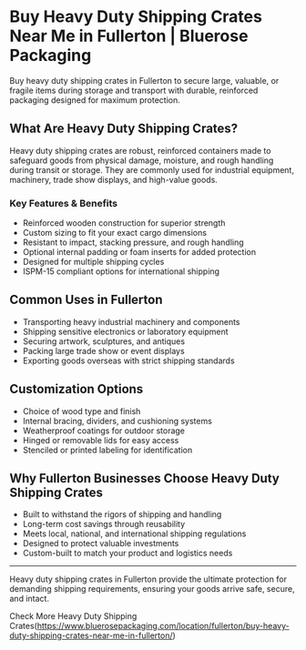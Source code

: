 # Buy Heavy Duty Shipping Crates Near Me in Fullerton | Bluerose Packaging

Buy heavy duty shipping crates in Fullerton to secure large, valuable, or fragile items during storage and transport with durable, reinforced packaging designed for maximum protection.

## What Are Heavy Duty Shipping Crates?

Heavy duty shipping crates are robust, reinforced containers made to safeguard goods from physical damage, moisture, and rough handling during transit or storage. They are commonly used for industrial equipment, machinery, trade show displays, and high-value goods.

### Key Features & Benefits

- Reinforced wooden construction for superior strength  
- Custom sizing to fit your exact cargo dimensions  
- Resistant to impact, stacking pressure, and rough handling  
- Optional internal padding or foam inserts for added protection  
- Designed for multiple shipping cycles  
- ISPM-15 compliant options for international shipping  

## Common Uses in Fullerton

- Transporting heavy industrial machinery and components  
- Shipping sensitive electronics or laboratory equipment  
- Securing artwork, sculptures, and antiques  
- Packing large trade show or event displays  
- Exporting goods overseas with strict shipping standards  

## Customization Options

- Choice of wood type and finish  
- Internal bracing, dividers, and cushioning systems  
- Weatherproof coatings for outdoor storage  
- Hinged or removable lids for easy access  
- Stenciled or printed labeling for identification  

## Why Fullerton Businesses Choose Heavy Duty Shipping Crates

- Built to withstand the rigors of shipping and handling  
- Long-term cost savings through reusability  
- Meets local, national, and international shipping regulations  
- Designed to protect valuable investments  
- Custom-built to match your product and logistics needs  

---

Heavy duty shipping crates in Fullerton provide the ultimate protection for demanding shipping requirements, ensuring your goods arrive safe, secure, and intact.

Check More Heavy Duty Shipping Crates(https://www.bluerosepackaging.com/location/fullerton/buy-heavy-duty-shipping-crates-near-me-in-fullerton/)

